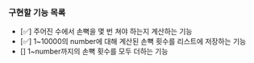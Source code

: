 ### 구현할 기능 목록
+ [✅] 주어진 수에서 손뼉을 몇 번 쳐야 하는지 계산하는 기능
+ [✅] 1~10000의 number에 대해 계산된 손뼉 횟수를 리스트에 저장하는 기능
+ [] 1~number까지의 손뼉 횟수를 모두 더하는 기능